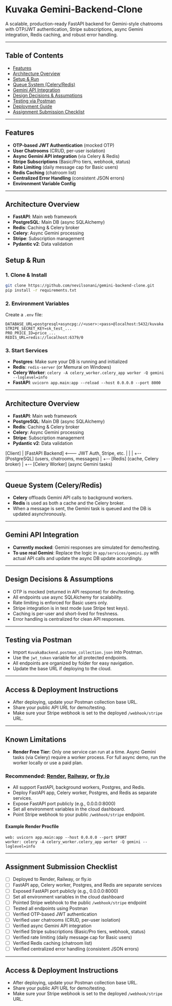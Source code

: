 # Kuvaka Gemini-Backend-Clone

A scalable, production-ready FastAPI backend for Gemini-style chatrooms with OTP/JWT authentication, Stripe subscriptions, async Gemini integration, Redis caching, and robust error handling.

---

## Table of Contents
- [Features](#features)
- [Architecture Overview](#architecture-overview)
- [Setup & Run](#setup--run)
- [Queue System (Celery/Redis)](#queue-system-celeryredis)
- [Gemini API Integration](#gemini-api-integration)
- [Design Decisions & Assumptions](#design-decisions--assumptions)
- [Testing via Postman](#testing-via-postman)
- [Deployment Guide](#deployment-guide)
- [Assignment Submission Checklist](#assignment-submission-checklist)

---

## Features
- **OTP-based JWT Authentication** (mocked OTP)
- **User Chatrooms** (CRUD, per-user isolation)
- **Async Gemini API integration** (via Celery & Redis)
- **Stripe Subscriptions** (Basic/Pro tiers, webhook, status)
- **Rate Limiting** (daily message cap for Basic users)
- **Redis Caching** (chatroom list)
- **Centralized Error Handling** (consistent JSON errors)
- **Environment Variable Config**

---

## Architecture Overview
- **FastAPI**: Main web framework
- **PostgreSQL**: Main DB (async SQLAlchemy)
- **Redis**: Caching & Celery broker
- **Celery**: Async Gemini processing
- **Stripe**: Subscription management
- **Pydantic v2**: Data validation

## Setup & Run

### 1. Clone & Install
```sh
git clone https://github.com/nevilsonani/gemini-backend-clone.git
pip install -r requirements.txt
```

### 2. Environment Variables
Create a `.env` file:
```
DATABASE_URL=postgresql+asyncpg://<user>:<pass>@localhost:5432/kuvaka
STRIPE_SECRET_KEY=sk_test_...
PRO_PRICE_ID=price_...
REDIS_URL=redis://localhost:6379/0
```

### 3. Start Services
- **Postgres**: Make sure your DB is running and initialized
- **Redis**: `redis-server` (or Memurai on Windows)
- **Celery Worker**: `celery -A celery_worker.celery_app worker -Q gemini --loglevel=info`
- **FastAPI**: `uvicorn app.main:app --reload --host 0.0.0.0 --port 8000`

---

## Architecture Overview
- **FastAPI**: Main web framework
- **PostgreSQL**: Main DB (async SQLAlchemy)
- **Redis**: Caching & Celery broker
- **Celery**: Async Gemini processing
- **Stripe**: Subscription management
- **Pydantic v2**: Data validation

[Client]
   |
[FastAPI Backend] <--- JWT Auth, Stripe, etc.
   |        |
   |        +-- [PostgreSQL] (users, chatrooms, messages)
   |        +-- [Redis] (cache, Celery broker)
   |        +-- [Celery Worker] (async Gemini tasks)

---

## Queue System (Celery/Redis)
- **Celery** offloads Gemini API calls to background workers.
- **Redis** is used as both a cache and the Celery broker.
- When a message is sent, the Gemini task is queued and the DB is updated asynchronously.

---

## Gemini API Integration
- **Currently mocked**: Gemini responses are simulated for demo/testing.
- **To use real Gemini**: Replace the logic in `app/services/gemini.py` with actual API calls and update the async DB update accordingly.

---

## Design Decisions & Assumptions
- OTP is mocked (returned in API response) for dev/testing.
- All endpoints use async SQLAlchemy for scalability.
- Rate limiting is enforced for Basic users only.
- Stripe integration is in test mode (use Stripe test keys).
- Caching is per-user and short-lived for freshness.
- Error handling is centralized for clean API responses.

---

## Testing via Postman
- Import `KuvakaBackend.postman_collection.json` into Postman.
- Use the `jwt_token` variable for all protected endpoints.
- All endpoints are organized by folder for easy navigation.
- Update the base URL if deploying to the cloud.

---

## Access & Deployment Instructions
- After deploying, update your Postman collection base URL.
- Share your public API URL for demo/testing.
- Make sure your Stripe webhook is set to the deployed `/webhook/stripe` URL.


---

## Known Limitations

- **Render Free Tier:** Only one service can run at a time. Async Gemini tasks (via Celery) require a worker process. For full async demo, run the worker locally or use a paid plan.

### **Recommended: [Render](https://render.com), [Railway](https://railway.app), or [fly.io](https://fly.io)**
- All support FastAPI, background workers, Postgres, and Redis.
- Deploy FastAPI app, Celery worker, Postgres, and Redis as separate services.
- Expose FastAPI port publicly (e.g., 0.0.0.0:8000)
- Set all environment variables in the cloud dashboard.
- Point Stripe webhook to your public `/webhook/stripe` endpoint.

#### **Example Render Procfile**
```
web: uvicorn app.main:app --host 0.0.0.0 --port $PORT
worker: celery -A celery_worker.celery_app worker -Q gemini --loglevel=info
```

---

## Assignment Submission Checklist
- [ ] Deployed to Render, Railway, or fly.io
- [ ] FastAPI app, Celery worker, Postgres, and Redis are separate services
- [ ] Exposed FastAPI port publicly (e.g., 0.0.0.0:8000)
- [ ] Set all environment variables in the cloud dashboard
- [ ] Pointed Stripe webhook to the public `/webhook/stripe` endpoint
- [ ] Tested all endpoints using Postman
- [ ] Verified OTP-based JWT authentication
- [ ] Verified user chatrooms (CRUD, per-user isolation)
- [ ] Verified async Gemini API integration
- [ ] Verified Stripe subscriptions (Basic/Pro tiers, webhook, status)
- [ ] Verified rate limiting (daily message cap for Basic users)
- [ ] Verified Redis caching (chatroom list)
- [ ] Verified centralized error handling (consistent JSON errors)

---

## Access & Deployment Instructions
- After deploying, update your Postman collection base URL.
- Share your public API URL for demo/testing.
- Make sure your Stripe webhook is set to the deployed `/webhook/stripe` URL.

